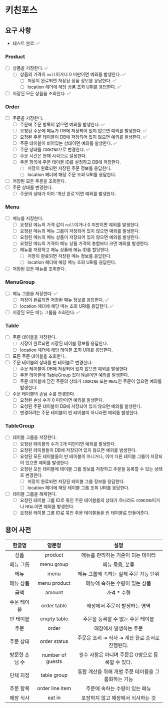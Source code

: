 # 키친포스

## 요구 사항

- 테스트 완료: ✅

### Product

- [ ] 상품을 저장한다. ✅
    - [ ] 상품의 가격이 `null`이거나 0 미만이면 예외를 발생한다. ✅
        - [ ] 저장이 완료되면 저장된 상품 정보를 응답한다. ✅
        - [ ] location 헤더에 해당 상품 조회 URI를 응답한다. ✅
- [ ] 저장된 모든 상품을 조회한다. ✅

### Order

- [ ] 주문을 저장한다.
    - [ ] 주문에 주문 항목이 없으면 예외를 발생한다. ✅
    - [ ] 요청된 주문에 메뉴가 DB에 저장되어 있지 않으면 예외를 발생한다. ✅
    - [ ] 요청된 주문 테이블이 DB에 저장되어 있지 않으면 예외를 발생한다. ✅
    - [ ] 주문 테이블이 비어있는 상태이면 예외를 발생한다. ✅
    - [ ] 주문 상태를 `COOKING`으로 변경한다. ✅
    - [ ] 주문 시간은 현재 시각으로 설정한다.
    - [ ] 주문 항목에 주문 테이블 ID를 설정하고 DB에 저장한다.
        - [ ] 저장이 완료되면 저장된 주문 정보를 응답한다.
        - [ ] location 헤더에 해당 주문 조회 URI를 응답한다.
- [ ] 저장된 모든 주문을 조회한다.
- [ ] 주문 상태를 변경한다.
    - [ ] 주문의 상태가 이미 '계산 완료'이면 예외를 발생한다.

### Menu

- [ ] 메뉴를 저장한다.
    - [ ] 요청된 메뉴의 가격 값이 `null`이거나 0 미만이면 예외를 발생한다.
    - [ ] 요청된 메뉴의 메뉴 그룹이 저장되어 있지 않으면 예외를 발생한다.
    - [ ] 요청된 메뉴의 메뉴 상품이 저장되어 있지 않으면 예외를 발생한다.
    - [ ] 요청된 메뉴의 가격이 메뉴 상품 가격의 총합보다 크면 예외를 발생한다.
    - [ ] 메뉴를 저장하고 메뉴 상품에 메뉴 ID를 할당한다.
        - [ ] 저장이 완료되면 저장된 메뉴 정보를 응답한다.
        - [ ] location 헤더에 해당 메뉴 조회 URI를 응답한다.
- [ ] 저장된 모든 메뉴를 조회한다.

### MenuGroup

- [ ] 메뉴 그룹을 저장한다. ✅
    - [ ] 저장이 완료되면 저장된 메뉴 정보를 응답한다. ✅
    - [ ] location 헤더에 해당 메뉴 조회 URI를 응답한다. ✅
- [ ] 저장된 모든 메뉴 그룹을 조회한다. ✅

### Table

- [ ] 주문 테이블을 저장한다.
    - [ ] 저장이 완료되면 저장된 테이블 정보를 응답한다.
    - [ ] location 헤더에 해당 테이블 조회 URI를 응답한다.
- [ ] 모든 주문 테이블을 조회한다.
- [ ] 주문 테이블의 상태를 빈 테이블로 변경한다.
    - [ ] 주문 테이블이 DB에 저장되어 있지 않으면 예외를 발생한다.
    - [ ] 주문 테이블에 TableGroup 값이 Null이면 예외를 발생한다.
    - [ ] 주문 테이블에 담긴 주문의 상태가 `COOKING` 또는 `MEAL`인 주문이 없으면 예외를 발생한다.
- [ ] 주문 테이블의 손님 수를 변경한다.
    - [ ] 요청된 손님 수가 0 미만이면 예외를 발생한다.
    - [ ] 요청된 주문 테이블이 DB에 저장되어 있지 않으면 예외를 발생한다.
    - [ ] 변경하려는 주문 테이블이 빈 테이블이 아니라면 예외를 발생한다.

### TableGroup

- [ ] 테이블 그룹을 저장한다.
    - [ ] 요청된 테이블의 수가 2개 미만이면 예외를 발생한다.
    - [ ] 요청된 테이블들이 DB에 저장되어 있지 않으면 예외를 발생한다.
    - [ ] 요청된 모든 테이블들이 빈 테이블이 아니거나, 이미 다른 테이블 그룹이 저장되어 있으면 예외를 발생한다.
    - [ ] 요청된 모든 테이블에 테이블 그룹 정보를 저장하고 주문을 등록할 수 있는 상태로 변경한다.
        - [ ] 저장이 완료되면 저장된 테이블 그룹 정보를 응답한다.
        - [ ] location 헤더에 해당 테이블 그룹 조회 URI를 응답한다.
- [ ] 테이블 그룹을 해제한다.
    - [ ] 요청된 테이블 그룹 ID로 묶인 주문 테이블들의 상태가 하나라도 `COOKING`이거나 `MEAL`이면 예외를 발생한다.
    - [ ] 요청된 테이블 그룹 ID로 묶인 주문 테이블들을 빈 테이블로 만들어준다.

## 용어 사전

|   한글명    |       영문명        |              설명               |
|:--------:|:----------------:|:-----------------------------:|
|    상품    |     product      |      메뉴를 관리하는 기준이 되는 데이터      |
|  메뉴 그룹   |    menu group    |           메뉴 묶음, 분류           |
|    메뉴    |       menu       |    메뉴 그룹에 속하는 실제 주문 가능 단위     |
|  메뉴 상품   |   menu product   |       메뉴에 속하는 수량이 있는 상품       |
|    금액    |      amount      |            가격 * 수량            |
|  주문 테이블  |   order table    |       매장에서 주문이 발생하는 영역        |
|  빈 테이블   |   empty table    |      주문을 등록할 수 없는 주문 테이블      |
|    주문    |      order       |         매장에서 발생하는 주문          |
|  주문 상태   |   order status   | 주문은 조리 ➜ 식사 ➜ 계산 완료 순서로 진행된다. |
| 방문한 손님 수 | number of guests | 필수 사항은 아니며 주문은 0명으로 등록할 수 있다. |
|  단체 지정   |   table group    | 통합 계산을 위해 개별 주문 테이블을 그룹화하는 기능 |
|  주문 항목   | order line item  |       주문에 속하는 수량이 있는 메뉴       |
|  매장 식사   |      eat in      |      포장하지 않고 매장에서 식사하는 것      |
